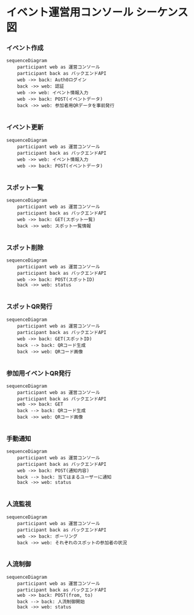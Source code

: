 # イベント運営用コンソール シーケンス図

### イベント作成

```mermaid
sequenceDiagram
    participant web as 運営コンソール
    participant back as バックエンドAPI
    web ->> back: Auth0ログイン
    back ->> web: 認証
    web ->> web: イベント情報入力
    web ->> back: POST(イベントデータ)
    back ->> web: 参加者用QRデータを事前発行
    
```

### イベント更新

```mermaid
sequenceDiagram
    participant web as 運営コンソール
    participant back as バックエンドAPI
    web ->> web: イベント情報入力
    web ->> back: POST(イベントデータ)
    
```

### スポット一覧

```mermaid
sequenceDiagram
    participant web as 運営コンソール
    participant back as バックエンドAPI
    web ->> back: GET(スポット一覧)
    back ->> web: スポット一覧情報
    
```

### スポット削除

```mermaid
sequenceDiagram
    participant web as 運営コンソール
    participant back as バックエンドAPI
    web ->> back: POST(スポットID)
    back ->> web: status
    
```

### スポットQR発行

```mermaid
sequenceDiagram
    participant web as 運営コンソール
    participant back as バックエンドAPI
    web ->> back: GET(スポットID)
    back --> back: QRコード生成
    back ->> web: QRコード画像
    
```

### 参加用イベントQR発行

```mermaid
sequenceDiagram
    participant web as 運営コンソール
    participant back as バックエンドAPI
    web ->> back: GET
    back --> back: QRコード生成
    back ->> web: QRコード画像
    
```

### 手動通知

```mermaid
sequenceDiagram
    participant web as 運営コンソール
    participant back as バックエンドAPI
    web ->> back: POST(通知内容)
    back --> back: 当てはまるユーザーに通知
    back ->> web: status
    
```

### 人流監視

```mermaid
sequenceDiagram
    participant web as 運営コンソール
    participant back as バックエンドAPI
    web ->> back: ポーリング
    back ->> web: それぞれのスポットの参加者の状況
    
```

### 人流制御

```mermaid
sequenceDiagram
    participant web as 運営コンソール
    participant back as バックエンドAPI
    web ->> back: POST(from, to)
    back --> back: 人流制御開始
    back ->> web: status
    
```
